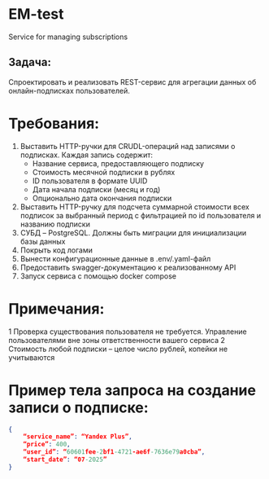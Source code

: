 # EM-test
Service for managing subscriptions
## Задача: 
Cпроектировать и реализовать REST-сервис для агрегации данных об онлайн-подписках пользователей.
# Требования: 
1. Выставить HTTP-ручки для CRUDL-операций над записями о подписках.
Каждая запись содержит:
    - Название сервиса, предоставляющего подписку
    - Стоимость месячной подписки в рублях
    - ID пользователя в формате UUID
    - Дата начала подписки (месяц и год)
    - Опционально дата окончания подписки
2. Выставить HTTP-ручку для подсчета суммарной стоимости всех подписок за выбранный
период с фильтрацией по id пользователя и названию подписки
3. СУБД – PostgreSQL. Должны быть миграции для инициализации базы данных
4. Покрыть код логами
5. Вынести конфигурационные данные в .env/.yaml-файл
6. Предоставить swagger-документацию к реализованному API
7. Запуск сервиса с помощью docker compose
# Примечания:
1 Проверка существования пользователя не требуется. Управление пользователями вне зоны ответственности вашего сервиса
2 Стоимость любой подписки – целое число рублей, копейки не учитываются

# Пример тела запроса на создание записи о подписке:
```json
{
    “service_name”: “Yandex Plus”,
    “price”: 400,
    “user_id”: “60601fee-2bf1-4721-ae6f-7636e79a0cba”,
    “start_date”: “07-2025”
}
```